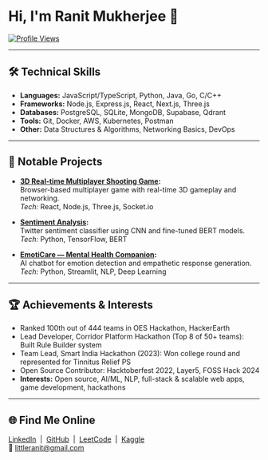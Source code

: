 # Hi, I'm Ranit Mukherjee 👋

[![Profile Views](https://komarev.com/ghpvc/?username=RanitMukherjee&label=Profile%20Views&color=0e75b6)](https://github.com/RanitMukherjee)

---

## 🛠️ Technical Skills

- **Languages:** JavaScript/TypeScript, Python, Java, Go, C/C++
- **Frameworks:** Node.js, Express.js, React, Next.js, Three.js
- **Databases:** PostgreSQL, SQLite, MongoDB, Supabase, Qdrant
- **Tools:** Git, Docker, AWS, Kubernetes, Postman
- **Other:** Data Structures & Algorithms, Networking Basics, DevOps

---

## 🚩 Notable Projects

- **[3D Real-time Multiplayer Shooting Game](https://battle-blitz.vercel.app/):**  
  Browser-based multiplayer game with real-time 3D gameplay and networking.  
  *Tech:* React, Node.js, Three.js, Socket.io

- **[Sentiment Analysis](https://github.com/RanitMukherjee/Sentiment_Analysis):**  
  Twitter sentiment classifier using CNN and fine-tuned BERT models.  
  *Tech:* Python, TensorFlow, BERT

- **[EmotiCare — Mental Health Companion](https://github.com/RanitMukherjee/EmotiCare):**  
  AI chatbot for emotion detection and empathetic response generation.  
  *Tech:* Python, Streamlit, NLP, Deep Learning

---

## 🏆 Achievements & Interests

- Ranked 100th out of 444 teams in OES Hackathon, HackerEarth
- Lead Developer, Corridor Platform Hackathon (Top 8 of 50+ teams): Built Rule Builder system
- Team Lead, Smart India Hackathon (2023): Won college round and represented for Tinnitus Relief PS
- Open Source Contributor: Hacktoberfest 2022, Layer5, FOSS Hack 2024
- **Interests:** Open source, AI/ML, NLP, full-stack & scalable web apps, game development, hackathons

---

## 🌐 Find Me Online

[LinkedIn](https://www.linkedin.com/in/ranitmukherjee2003) &nbsp;|&nbsp;
[GitHub](https://github.com/RanitMukherjee) &nbsp;|&nbsp;
[LeetCode](https://leetcode.com/u/ranitmukherjee) &nbsp;|&nbsp;
[Kaggle](https://www.kaggle.com/ranitm)  
📧 [littleranit@gmail.com](mailto:littleranit@gmail.com)

